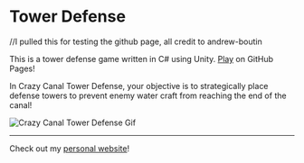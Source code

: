 # Tower Defense

//I pulled this for testing the github page, all credit to andrew-boutin


This is a tower defense game written in C# using Unity. [Play](http://andrew-boutin.github.io/tower-defense) on GitHub Pages!

In Crazy Canal Tower Defense, your objective is to strategically place defense towers to prevent enemy water craft from reaching the end of the canal!

![Crazy Canal Tower Defense Gif](docs/tower.gif)

---

Check out my [personal website](https://andrewboutin.com)!

